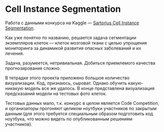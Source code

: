 # Cell Instance Segmentation

Работа с данными конкурса на Kaggle — [Sartorius Cell Instance Segmentation](https://www.kaggle.com/competitions/sartorius-cell-instance-segmentation).

Как уже понятно по названию, решается задача сегментации экземпляров клеток — клеток мозговой ткани с целью упрощения мониторинга за динамикой развития опасных заболеваний и их лечения.

Задача, разумеется, нетривиальная. Добиться приемлемого качества прогнозирования сложно.

В тетрадке этого проекта приложено большое количество визуализации. Код, признаюсь, сыроват. Однако обучить какую-никакую модель все же удалось. В конце представлена визуализация предсказаний модели на тестовых фото клеток.

Тестовых данных мало, т.к. конкурс в целом является Code Competition, и организаторы прогоняют целиком ноутбуки участников по закрытым данным (для этого требуется специальным образом подготовить код ноутбука, что можно видеть по опубликованным решениям участников).
